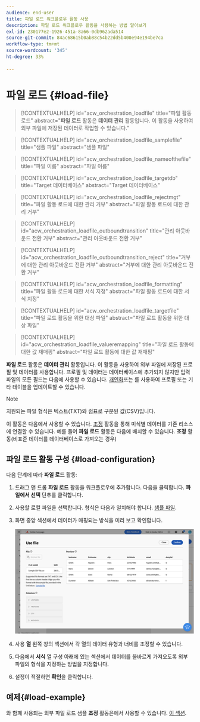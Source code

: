 ```yaml
---
audience: end-user
title: 파일 로드 워크플로우 활동 사용
description: 파일 로드 워크플로우 활동을 사용하는 방법 알아보기
exl-id: 230177e2-1926-451a-8a66-0db962ada514
source-git-commit: 84ac68615b0ab88c54b22dd5b400e94e194be7ca
workflow-type: tm+mt
source-wordcount: '345'
ht-degree: 33%

---
```


# 파일 로드 {#load-file}

>[!CONTEXTUALHELP]
>id="acw_orchestration_loadfile"
>title="파일 활동 로드"
>abstract="**파일 로드** 활동은 **데이터 관리** 활동입니다. 이 활동을 사용하여 외부 파일에 저장된 데이터로 작업할 수 있습니다."

>[!CONTEXTUALHELP]
>id="acw_orchestration_loadfile_samplefile"
>title="샘플 파일"
>abstract="샘플 파일"

>[!CONTEXTUALHELP]
>id="acw_orchestration_loadfile_nameofthefile"
>title="파일 이름"
>abstract="파일 이름"

>[!CONTEXTUALHELP]
>id="acw_orchestration_loadfile_targetdb"
>title="Target 데이터베이스"
>abstract="Target 데이터베이스"

>[!CONTEXTUALHELP]
>id="acw_orchestration_loadfile_rejectmgt"
>title="파일 활동 로드에 대한 관리 거부"
>abstract="파일 활동 로드에 대한 관리 거부"

>[!CONTEXTUALHELP]
>id="acw_orchestration_loadfile_outboundtransition"
>title="관리 아웃바운드 전환 거부"
>abstract="관리 아웃바운드 전환 거부"

>[!CONTEXTUALHELP]
>id="acw_orchestration_loadfile_outboundtransition_reject"
>title="거부에 대한 관리 아웃바운드 전환 거부"
>abstract="거부에 대한 관리 아웃바운드 전환 거부"

>[!CONTEXTUALHELP]
>id="acw_orchestration_loadfile_formatting"
>title="파일 활동 로드에 대한 서식 지정"
>abstract="파일 활동 로드에 대한 서식 지정"

>[!CONTEXTUALHELP]
>id="acw_orchestration_loadfile_targetfile"
>title="파일 로드 활동을 위한 대상 파일"
>abstract="파일 로드 활동을 위한 대상 파일"

>[!CONTEXTUALHELP]
>id="acw_orchestration_loadfile_valueremapping"
>title="파일 로드 활동에 대한 값 재매핑"
>abstract="파일 로드 활동에 대한 값 재매핑"


**파일 로드** 활동은 **데이터 관리** 활동입니다. 이 활동을 사용하여 외부 파일에 저장된 프로필 및 데이터를 사용합니다. 프로필 및 데이터는 데이터베이스에 추가되지 않지만 입력 파일의 모든 필드는 다음에 사용할 수 있습니다. [개인화](../../personalization/gs-personalization.md)또는 를 사용하여 프로필 또는 기타 테이블을 업데이트할 수 있습니다.

>[!NOTE]
>지원되는 파일 형식은 텍스트(TXT)와 쉼표로 구분된 값(CSV)입니다.

이 활동은 다음에서 사용할 수 있습니다. [조정](reconciliation.md) 활동을 통해 미식별 데이터를 기존 리소스에 연결할 수 있습니다. 예를 들어 **파일 로드** 활동은 다음에 배치할 수 있습니다. **조정** 활동(비표준 데이터를 데이터베이스로 가져오는 경우)

## 파일 로드 활동 구성 {#load-configuration}

다음 단계에 따라 **파일 로드** 활동:

1. 드래그 앤 드롭 **파일 로드** 활동을 워크플로우에 추가합니다. 다음을 클릭합니다. **파일에서 선택** 단추를 클릭합니다.

1. 사용할 로컬 파일을 선택합니다. 형식은 다음과 일치해야 합니다. [샘플 파일](../../audience/file-audience.md#sample-file).

1. 화면 중앙 섹션에서 데이터가 매핑되는 방식을 미리 보고 확인합니다.

   ![](../assets/load-file.png)

1. 사용 **열** 왼쪽 창의 섹션에서 각 열의 데이터 유형과 너비를 조정할 수 있습니다.

1. 다음에서 **서식** 열 구성 아래에 있는 섹션에서 데이터를 올바르게 가져오도록 외부 파일의 형식을 지정하는 방법을 지정합니다.

1. 설정이 적절하면 **확인**&#x200B;을 클릭합니다.

## 예제{#load-example}

와 함께 사용되는 외부 파일 로드 샘플 **조정** 활동은에서 사용할 수 있습니다. [이 섹션](reconciliation.md#reconciliation-example).

